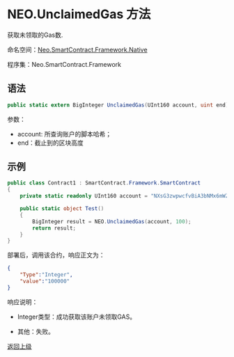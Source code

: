 # NEO.UnclaimedGas 方法

获取未领取的Gas数.

命名空间：[Neo.SmartContract.Framework.Native](../../native.md)

程序集：Neo.SmartContract.Framework

## 语法

```cs
public static extern BigInteger UnclaimedGas(UInt160 account, uint end);
```

参数：

- account: 所查询账户的脚本哈希；
- end：截止到的区块高度

## 示例

```cs
public class Contract1 : SmartContract.Framework.SmartContract
{
    private static readonly UInt160 account = "NXsG3zwpwcfvBiA3bNMx6mWZGEro9ZqTqM".ToScriptHash();

    public static object Test()
    {
        BigInteger result = NEO.UnclaimedGas(account, 100);
        return result;
    }
}
```
部署后，调用该合约，响应正文为：

```json
{
	"Type":"Integer",
	"value":"100000"
}
```

响应说明：

- Integer类型：成功获取该账户未领取GAS。

- 其他：失败。

[返回上级](../Neo.md)